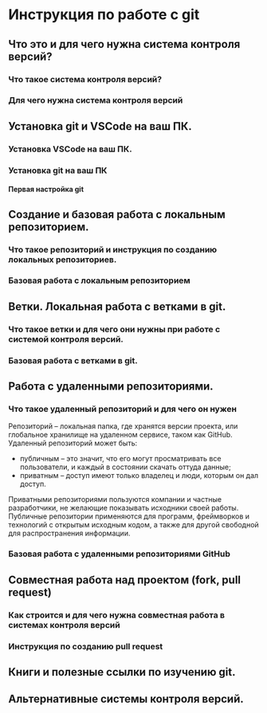 # Инструкция по работе с git

## Что это и для чего нужна система контроля версий?

### Что такое система контроля версий?

### Для чего нужна система контроля версий

## Установка git и VSCode на ваш ПК.

### Установка VSCode на ваш ПК.

### Установка git на ваш ПК

#### Первая настройка git

## Создание и базовая работа с локальным репозиторием.

### Что такое репозиторий и инструкция по созданию локальных репозиториев.

### Базовая работа с локальным репозиторием

## Ветки. Локальная работа с ветками в git.

### Что такое ветки и для чего они нужны при работе с системой контроля версий.

### Базовая работа с ветками в git.

## Работа с удаленными репозиториями.

### Что такое удаленный репозиторий и для чего он нужен

Репозиторий – локальная папка, где хранятся версии проекта, или глобальное хранилище на удаленном сервисе, таком как GitHub. Удаленный репозиторий может быть:

* публичным – это значит, что его могут просматривать все пользователи, и каждый в состоянии скачать оттуда данные;
* приватным – доступ имеют только владелец и люди, которым он дал доступ.

Приватными репозиториями пользуются компании и частные разработчики, не желающие показывать исходники своей работы. Публичные репозитории применяются для программ, фреймворков и технологий с открытым исходным кодом, а также для другой свободной для распространения информации.

### Базовая работа с удаленными репозиториями GitHub

## Совместная работа над проектом (fork, pull request)

### Как строится и для чего нужна совместная работа в системах контроля версий

### Инструкция по созданию pull request

## Книги и полезные ссылки по изучению git.

## Альтернативные системы контроля версий.
